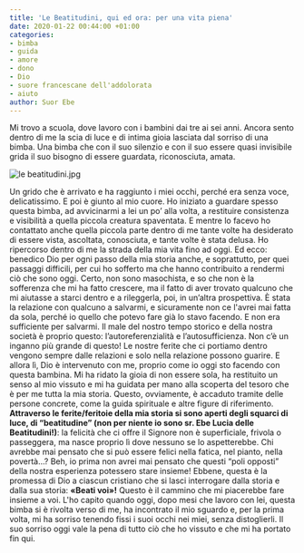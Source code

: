```yaml
---
title: 'Le Beatitudini, qui ed ora: per una vita piena'
date: 2020-01-22 00:44:00 +01:00
categories:
- bimba
- guida
- amore
- dono
- Dio
- suore francescane dell'addolorata
- aiuto
author: Suor Ebe
---
```


Mi trovo a scuola, dove lavoro con i bambini dai tre ai sei anni. Ancora sento dentro di me la scia di luce e di intima gioia lasciata dal sorriso di una bimba. Una bimba che con il suo silenzio e con il suo essere quasi invisibile grida il suo bisogno di essere guardata, riconosciuta, amata.

![le beatitudini.jpg](/uploads/le%20beatitudini.jpg)

Un grido che è arrivato e ha raggiunto i miei occhi, perché era senza voce, delicatissimo. E poi è giunto al mio cuore. Ho iniziato a guardare spesso questa bimba, ad avvicinarmi a lei un po’ alla volta, a restituire consistenza e visibilità a quella piccola creatura spaventata. E mentre lo facevo ho contattato anche quella piccola parte dentro di me tante volte ha desiderato di essere vista, ascoltata, conosciuta, e tante volte è stata delusa.
Ho ripercorso dentro di me la strada della mia vita fino ad oggi. Ed ecco: benedico Dio per ogni passo della mia storia anche, e soprattutto, per quei passaggi difficili, per cui ho sofferto ma che hanno contribuito a rendermi ciò che sono oggi. Certo, non sono masochista, e so che non è la sofferenza che mi ha fatto crescere, ma il fatto di aver trovato qualcuno che mi aiutasse a starci dentro e a rileggerla, poi, in un’altra prospettiva. È stata la     relazione  con qualcuno a salvarmi, e sicuramente non ce l'avrei mai fatta da sola, perché io quello che potevo fare già lo stavo facendo. E non era sufficiente per salvarmi.   Il male del nostro tempo storico e della nostra società è proprio
questo: l’autoreferenzialità e l’autosufficienza. Non c’è un inganno più grande di questo! Le nostre ferite che ci portiamo dentro vengono sempre dalle relazioni e solo nella relazione possono guarire.
E allora lì, Dio è intervenuto con me, proprio come io oggi sto facendo con questa bambina. Mi ha ridato la gioia di non essere sola, ha restituito un senso al mio vissuto e mi ha guidata per mano alla scoperta del tesoro che è per me tutta la mia storia. Questo, ovviamente, è accaduto tramite delle persone concrete, come la guida spirituale e altre figure di riferimento.
**Attraverso le ferite/feritoie della mia storia si sono aperti degli squarci di luce, di “beatitudine” (non per niente io sono sr. Ebe Lucia delle Beatitudini!)**: la felicità che ci offre il Signore non è superficiale, frivola o passeggera, ma nasce proprio lì dove nessuno se lo aspetterebbe. Chi avrebbe mai pensato che si può essere felici nella fatica, nel pianto, nella povertà...? Beh, io prima non avrei mai pensato che questi “poli opposti” della nostra esperienza potessero stare insieme! Ebbene, questa è la promessa di Dio a ciascun cristiano che si lasci interrogare dalla storia e dalla sua storia:
**«Beati voi»!**
Questo è il cammino che mi piacerebbe fare insieme a voi. L'ho capito quando oggi, dopo mesi che lavoro con lei, questa bimba si è rivolta verso di me, ha incontrato il mio sguardo e, per la prima volta, mi ha sorriso tenendo fissi i suoi occhi nei miei, senza distoglierli. Il suo sorriso oggi vale la pena di tutto ciò che ho vissuto e che mi ha portato fin qui.
